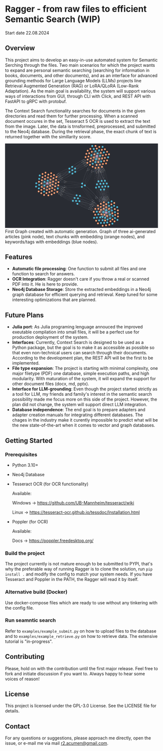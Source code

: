 # Ragger - from raw files to efficient Semantic Search (WIP)

Start date 22.08.2024


## Overview

This project aims to develop an easy-in-use automated system for Semantic Serching through the files. Two main scenarios for which the project wants to expand are personal semantic searching (searching for information in books, documents, and other documents), and as an interface for advanced grounding methods for Large Language Models (LLMs) projects line Retrieval Augmented Generation (RAG) or LoRA/QLoRA (Low-Rank Adaptation). As the main goal is availability, the system will support various ways of interactions from GUI, through CLI with Click, and REST API with FastAPI to gRPC with protobuf.  

The Context Search functionality searches for documents in the given directories and read them for further processing. When a scanned document occures in the set, Tesseract 5 OCR is used to extract the text from the image. Later, the data is trnsformed, preprocessed, and submitted to the Neo4j database. During the retrieval phase, the exact chunk of text is returned together with the simillarity score.

![alt text](./docs/images/FirstGraphFromAutomaticGeneration.png)
    First Graph created with automatic generation. Graph of three ai-generated articles (pink node), text chunks with embedding (orange nodes), and keywords/tags with embeddings (blue nodes).

## Features
- **Automatic file processing**: One function to submit all files and one function to search for answers.
- **OCR Integration**: Ragger doesn't care if you throw a real or scanned PDF into it. He is here to provide.
- **Neo4j Database Storage**: Store the extracted embeddings in a Neo4j graph database for efficient querying and retrieval. Keep tuned for some interesting optimizations that are planned.

## Future Plans
- **Julia port**: As Julia programing lenguage annouced the improved exeutable compilation into small files, it will be a perfect use for production deployment of the system.
- **Interfaces**: Currently, Context Search is designed to be used as a Python package, but the goal is to make it as accessible as possible so that even non-technical users can search through their documents. According to the development plan, the REST API will be the first to be implemented.
- **File type expansion**: The project is starting with minimal complexity, one major filetype (PDF) one database, simple execution paths, and high modularity. With maturation of the system, it will expand the support for other document files (docx, md, pptx).
- **Interface for LLM-grounding**: Even though the project started strictly as a tool for LLM, my friends and family's interest in the semantic search possibility made me focus more on this side of the project. However, the plan did not change, the system will support direct LLM integration.
- **Database independence**: The end goal is to prepare adapters and adapter creation manuals for integrating different databases. The chages in the industry make it curently impossible to predict what will be the new state-of-the-art when it comes to vector and graph databases.

## Getting Started
### Prerequisites
- Python 3.10+
- Neo4j Database
- Tesseract OCR (for OCR functionality)
    
    Available:

    Windows -> https://github.com/UB-Mannheim/tesseract/wiki
    
    Linux -> https://tesseract-ocr.github.io/tessdoc/Installation.html

- Poppler (for OCR)

    Available:

    Docs -> https://poppler.freedesktop.org/

### Build the project

The project currently is not mature enough to be submitted to PYPI, that's why the preferable way of running Ragger is to clone the solution, run `pip install .` and modify the config to match your system needs. If you have Tesseract and Poppler in the PATH, the Ragger will read it by itself.

### Alternative build (Docker)

Use docker-compose files which are ready to use without any tinkering with the config file. 

### Run seamntic search

Refer to `examples/example_submit.py` on how to upload files to the database and to `examples/example_retrieve.py` on how to retrieve data. The extensive tutorial is "in-progress".

## Contributing
Please, hold on with the contribution until the first major release. Feel free to fork and initiate discussion if you want to. Always happy to hear some voices of reason!

## License
This project is licensed under the GPL-3.0 License. See the LICENSE file for details.

## Contact
For any questions or suggestions, please approach me directly, open the issue, or e-mail me via mail r2.acumen@gmail.com.

